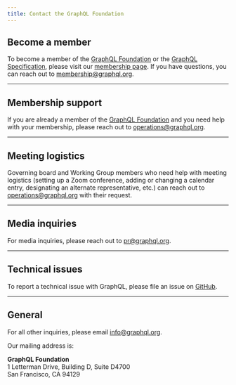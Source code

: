 ```yaml
---
title: Contact the GraphQL Foundation
---
```


## Become a member

To become a member of the [GraphQL Foundation](/) or the [GraphQL Specification](https://graphql.github.io/graphql-spec/), please visit our [membership page](/join).  If you have questions, you can reach out to [membership@graphql.org](mailto:membership@graphql.org).

---

## Membership support

If you are already a member of the [GraphQL Foundation](/) and you need help with your membership, please reach out to [operations@graphql.org](mailto:operations@graphql.org).

---

## Meeting logistics

Governing board and Working Group members who need help with meeting logistics (setting up a Zoom conference, adding or changing a calendar entry, designating an alternate representative, etc.) can reach out to [operations@graphql.org](mailto:operations@graphql.org) with their request.

---

## Media inquiries

For media inquiries, please reach out to [pr@graphql.org](mailto:pr@graphql.org).

---

## Technical issues

To report a technical issue with GraphQL, please file an issue on [GitHub](https://github.com/graphql).

---

## General

For all other inquiries, please email [info@graphql.org](mailto:info@graphql.org).

Our mailing address is:

**GraphQL Foundation**  
1 Letterman Drive, Building D, Suite D4700  
San Francisco, CA 94129

